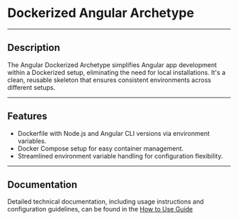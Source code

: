 # Dockerized Angular Archetype

---

## Description
The Angular Dockerized Archetype simplifies Angular app development within 
a Dockerized setup, eliminating the need for local installations. It's a clean, 
reusable skeleton that ensures consistent environments across different setups.

---

## Features
- Dockerfile with Node.js and Angular CLI versions via environment variables.
- Docker Compose setup for easy container management.
- Streamlined environment variable handling for configuration flexibility.

---

## Documentation
Detailed technical documentation, including usage instructions and configuration guidelines, 
can be found in the [How to Use Guide](docs/how-to-use.md)
